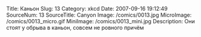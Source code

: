 Title: Каньон 
Slug: 13 
Category: xkcd 
Date: 2007-09-16 19:12:49 
SourceNum: 13 
SourceTitle: Canyon 
Image: /comics/0013.jpg 
MicroImage: /comics/0013_micro.gif 
MiniImage: /comics/0013_mini.jpg 
Description: Они стоят у обрыва в каньон, совсем не ровного причём 

